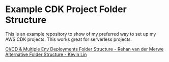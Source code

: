 # Example CDK Project Folder Structure
This is an example repository to show of my preferred way to set up my AWS CDK projects. This works great for serverless projects.

[CI/CD & Multiple Env Deployments Folder Structure - Rehan van der Merwe](https://rehanvdm.com/blog/aws-cdk-starter-configuration-multiple-environments-cicd)
[Alternative Folder Structure - Kevin Lin](https://github.com/kevinslin/open-cdk?tab=readme-ov-file#structure)